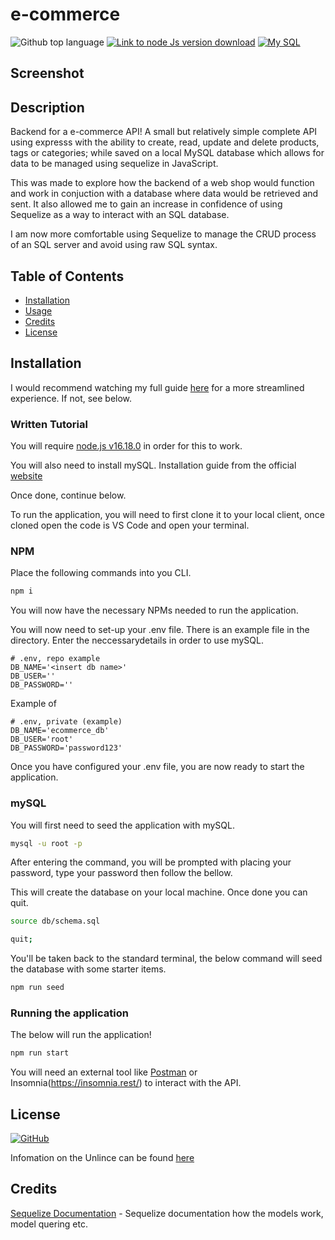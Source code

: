 # e-commerce

![Github top language](https://img.shields.io/github/languages/top/JackStockwell/e-commerce)
[![Link to node Js version download](https://img.shields.io/badge/node-v16.18.0-green)](https://nodejs.org/download/release/latest-v16.x/)
[![My SQL](https://img.shields.io/badge/dynamic/json?url=https%3A%2F%2Fraw.githubusercontent.com%2FJackStockwell%2Femployee-tracker%2Fmain%2Fpackage.json&query=%24.dependencies.mysql&label=mySQL)
](https://www.npmjs.com/package/mysql)


## Screenshot

## Description

Backend for a e-commerce API! A small but relatively simple complete API using expresss with the ability to create, read, update and delete products, tags or categories; while saved on a local MySQL database which allows for data to be managed using sequelize in JavaScript.

This was made to explore how the backend of a web shop would function and work in conjuction with a database where data would be retrieved and sent. It also allowed me to gain an increase in confidence of using Sequelize as a way to interact with an SQL database.

I am now more comfortable using Sequelize to manage the CRUD process of an SQL server and avoid using raw SQL syntax. 

## Table of Contents

- [Installation](#installation)
- [Usage](#usage)
- [Credits](#credits)
- [License](#license)

## Installation 

I would recommend watching my full guide [here](CHANGE_ME) for a more streamlined experience. If not, see below.

### Written Tutorial

You will require [node.js v16.18.0](https://nodejs.org/download/release/latest-v16.x/) in order for this to work.

You will also need to install mySQL. Installation guide from the official [website](https://dev.mysql.com/doc/mysql-installation-excerpt/8.0/en/windows-install-archive.html)

Once done, continue below.

To run the application, you will need to first clone it to your local client, once cloned open the code is VS Code and open your terminal. 

### NPM

Place the following commands into you CLI.

```sh
npm i
```

You will now have the necessary NPMs needed to run the application.

You will now need to set-up your .env file. There is an example file in the directory. Enter the neccessarydetails in order to use mySQL.
 
```dosini
# .env, repo example
DB_NAME='<insert db name>'
DB_USER=''
DB_PASSWORD=''
```

Example of  

```dosini
# .env, private (example)
DB_NAME='ecommerce_db'
DB_USER='root'
DB_PASSWORD='password123'
```

Once you have configured your .env file, you are now ready to start the application.

### mySQL

You will first need to seed the application with mySQL.

```sh
mysql -u root -p
```

After entering the command, you will be prompted with placing your password, type your password then follow the bellow.

This will create the database on your local machine. Once done you can quit.

```sh
source db/schema.sql
```

```sh
quit;
```

You'll be taken back to the standard terminal, the below command will seed the database with some starter items.

```sh
npm run seed
```

### Running the application

The below will run the application!

```sh
npm run start
```

You will need an external tool like [Postman](https://www.postman.com/) or Insomnia(https://insomnia.rest/) to interact with the API.

## License

[![GitHub](https://img.shields.io/github/license/JackStockwell/employee-tracker)](https://unlicense.org/)

Infomation on the Unlince can be found [here](https://unlicense.org/)

## Credits

[Sequelize Documentation](https://sequelize.org/docs/v6/core-concepts/model-querying-basics/) - Sequelize documentation how the models work, model quering etc.
